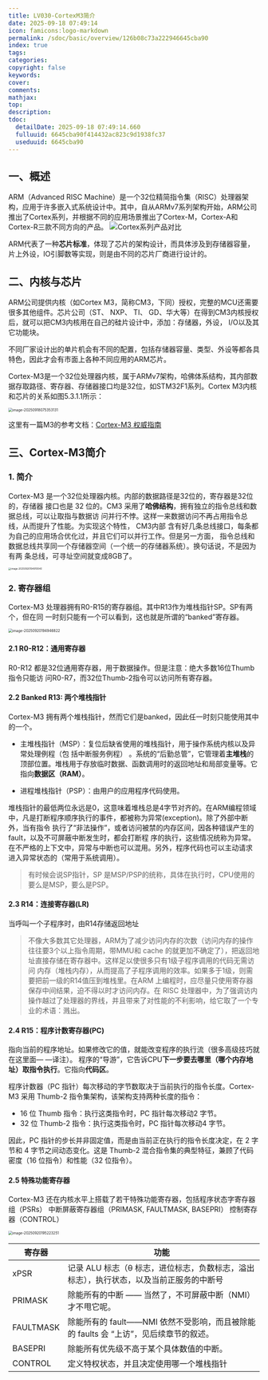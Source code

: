 ```yaml
---
title: LV030-CortexM3简介
date: 2025-09-18 07:49:14
icon: famicons:logo-markdown
permalink: /sdoc/basic/overview/126b08c73a222946645cba90
index: true
tags:
categories:
copyright: false
keywords:
cover:
comments:
mathjax:
top:
description:
tdoc:
  detailDate: 2025-09-18 07:49:14.660
  fulluuid: 6645cba90f414432ac823c9d1938fc37
  useduuid: 6645cba90
---
```



<!-- more -->

## 一、概述

ARM（Advanced RISC Machine）是一个32位精简指令集（RISC）处理器架构，应用于许多嵌入式系统设计中。其中，自从ARMv7系列架构开始，ARM公司推出了Cortex系列，并根据不同的应用场景推出了Cortex-M，Cortex-A和Cortex-R三款不同方向的产品。
![Cortex系列产品对比](./LV030-CortexM3简介/img/b0306bae790d31efa553a30f6fd7fcc9.png)

ARM代表了一种**芯片标准**，体现了芯片的架构设计，而具体涉及到存储器容量，片上外设，IO引脚数等实现，则是由不同的芯片厂商进行设计的。

## 二、内核与芯片

ARM公司提供内核（如Cortex M3，简称CM3，下同）授权，完整的MCU还需要很多其他组件。芯片公司（ST、 NXP、 TI、 GD、华大等）在得到CM3内核授权后，就可以把CM3内核用在自己的硅片设计中，添加：存储器，外设， I/O以及其它功能块。

不同厂家设计出的单片机会有不同的配置，包括存储器容量、类型、外设等都各具特色，因此才会有市面上各种不同应用的ARM芯片。 

Cortex-M3是一个32位处理器内核，属于ARMv7架构，哈佛体系结构，其内部数据存取路径、寄存器、存储器接口均是32位，如STM32F1系列。Cortex M3内核和芯片的关系如图5.3.1.1所示：  

<img src="./LV030-CortexM3简介/img/image-20250918075353131.png" alt="image-20250918075353131" style="zoom:50%;" />

这里有一篇M3的参考文档：[Cortex-M3 权威指南](https://picture.iczhiku.com/resource/upload/6820519db1f84e7faaf51c573c48e013.pdf)

## 三、Cortex-M3简介

### 1. 简介

Cortex-M3 是一个32位处理器内核。内部的数据路径是32位的，寄存器是32位的，存储器 接口也是 32 位的。CM3 采用了**哈佛结构**，拥有独立的指令总线和数据总线，可以让取指与数据访 问并行不悖。这样一来数据访问不再占用指令总线，从而提升了性能。为实现这个特性， CM3内部 含有好几条总线接口，每条都为自己的应用场合优化过，并且它们可以并行工作。但是另一方面， 指令总线和数据总线共享同一个存储器空间（一个统一的存储器系统）。换句话说，不是因为有两 条总线，可寻址空间就变成8GB了。 

<img src="./LV030-CortexM3简介/img/image-20250920194910040.png" alt="image-20250920194910040" style="zoom: 33%;" />

### 2. 寄存器组

Cortex-M3 处理器拥有R0-R15的寄存器组。其中R13作为堆栈指针SP。SP有两个，但在同 一时刻只能有一个可以看到，这也就是所谓的“banked”寄存器。

<img src="./LV030-CortexM3简介/img/image-20250920194946822.png" alt="image-20250920194946822" style="zoom: 50%;" />

#### 2.1 R0-R12：通用寄存器 

R0-R12 都是32位通用寄存器，用于数据操作。但是注意：绝大多数16位Thumb指令只能访 问R0-R7，而32位Thumb-2指令可以访问所有寄存器。 

#### 2.2 Banked R13: 两个堆栈指针 

Cortex-M3 拥有两个堆栈指针，然而它们是banked，因此任一时刻只能使用其中的一个。  

- 主堆栈指针（MSP）：复位后缺省使用的堆栈指针，用于操作系统内核以及异常处理例程（包 括中断服务例程） 。系统的“后勤总管”，它管理着**主堆栈**的顶部位置。堆栈用于存放临时数据、函数调用时的返回地址和局部变量等。它指向**数据区（RAM）**。

- 进程堆栈指针（PSP）：由用户的应用程序代码使用。

堆栈指针的最低两位永远是0，这意味着堆栈总是4字节对齐的。在ARM编程领域中，凡是打断程序顺序执行的事件，都被称为异常(exception)。除了外部中断外，当有指令 执行了“非法操作”，或者访问被禁的内存区间，因各种错误产生的fault，以及不可屏蔽中断发生时，都会打断程 序的执行，这些情况统称为异常。在不严格的上下文中，异常与中断也可以混用。另外，程序代码也可以主动请求 进入异常状态的（常用于系统调用）。 

>有时候会说SP指针，SP 是MSP/PSP的统称，具体在执行时，CPU使用的要么是MSP，要么是PSP。

#### 2.3 R14：连接寄存器(LR)

当呼叫一个子程序时，由R14存储返回地址 

> 不像大多数其它处理器，ARM为了减少访问内存的次数（访问内存的操作往往要3个以上指令周期，带MMU和 cache 的就更加不确定了），把返回地址直接存储在寄存器中。这样足以使很多只有1级子程序调用的代码无需访问 内存（堆栈内存），从而提高了子程序调用的效率。如果多于1级，则需要把前一级的R14值压到堆栈里。在ARM 上编程时，应尽量只使用寄存器保存中间结果，迫不得以时才访问内存。在 RISC 处理器中，为了强调访内操作越过了处理器的界线，并且带来了对性能的不利影响，给它取了一个专业的术语：溅出。 

#### 2.4  R15：程序计数寄存器(PC)

指向当前的程序地址。如果修改它的值，就能改变程序的执行流（很多高级技巧就在这里面— —译注）。 程序的“导游”，它告诉CPU**下一步要去哪里（哪个内存地址）取指令执行**。它指向**代码区**。

程序计数器（PC 指针）每次移动的字节数取决于当前执行的指令长度。Cortex-M3 采用 Thumb-2 指令集架构，该架构支持两种长度的指令：

- 16 位 Thumb 指令：执行这类指令时，PC 指针每次移动2 字节。
- 32 位 Thumb-2 指令：执行这类指令时，PC 指针每次移动4 字节。

因此，PC 指针的步长并非固定值，而是由当前正在执行的指令长度决定，在 2 字节和 4 字节之间动态变化。这是 Thumb-2 混合指令集的典型特征，兼顾了代码密度（16 位指令）和性能（32 位指令）。

#### 2.5  特殊功能寄存器

Cortex-M3 还在内核水平上搭载了若干特殊功能寄存器，包括程序状态字寄存器组（PSRs）  中断屏蔽寄存器组（PRIMASK, FAULTMASK, BASEPRI）  控制寄存器（CONTROL） 

<img src="./LV030-CortexM3简介/img/image-20250920195223251.png" alt="image-20250920195223251" style="zoom:50%;" />

| 寄存器    | 功能                                                         |
| --------- | ------------------------------------------------------------ |
| xPSR      | 记录 ALU 标志（θ 标志，进位标志，负数标志，溢出标志），执行状态，以及当前正服务的中断号 |
| PRIMASK   | 除能所有的中断 —— 当然了，不可屏蔽中断（NMI）才不甩它呢。    |
| FAULTMASK | 除能所有的 fault——NMI 依然不受影响，而且被除能的 faults 会 “上访”，见后续章节的叙述。 |
| BASEPRI   | 除能所有优先级不高于某个具体数值的中断。                     |
| CONTROL   | 定义特权状态，并且决定使用哪一个堆栈指针                     |
